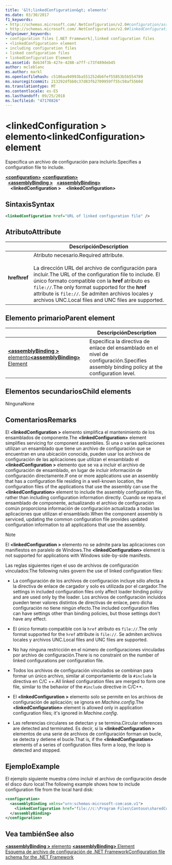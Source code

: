 ```yaml
---
title: '&lt;linkedConfiguration&gt; elemento'
ms.date: 03/30/2017
f1_keywords:
- http://schemas.microsoft.com/.NetConfiguration/v2.0#configuration/assemblyBinding/linkedConfiguration
- http://schemas.microsoft.com/.NetConfiguration/v2.0#linkedConfiguration
helpviewer_keywords:
- configuration files [.NET Framework],linked configuration files
- <linkedConfiguration> element
- including configuration files
- linked configuration files
- linkedConfiguration Element
ms.assetid: 8eb34f3b-427e-4288-a7ff-c73f489deb45
author: mcleblanc
ms.author: markl
ms.openlocfilehash: c5186aa94993ba551252db6fef55853b5b554789
ms.sourcegitcommit: 213292dfbb0c37d83f62709959ff55c50af5560d
ms.translationtype: MT
ms.contentlocale: es-ES
ms.lasthandoff: 09/25/2018
ms.locfileid: "47170826"
---
```

# <a name="linkedconfiguration-element"></a><span data-ttu-id="0b3f3-102">\<linkedConfiguration > elemento</span><span class="sxs-lookup"><span data-stu-id="0b3f3-102">\<linkedConfiguration> element</span></span>

<span data-ttu-id="0b3f3-103">Especifica un archivo de configuración para incluirlo.</span><span class="sxs-lookup"><span data-stu-id="0b3f3-103">Specifies a configuration file to include.</span></span>

<span data-ttu-id="0b3f3-104">[**\<configuration>**](~/docs/framework/configure-apps/file-schema/configuration-element.md) </span><span class="sxs-lookup"><span data-stu-id="0b3f3-104">[**\<configuration>**](~/docs/framework/configure-apps/file-schema/configuration-element.md) </span></span>  
<span data-ttu-id="0b3f3-105">&nbsp;&nbsp;[**\<assemblyBinding >**](~/docs/framework/configure-apps/file-schema/assemblybinding-element-for-configuration.md) </span><span class="sxs-lookup"><span data-stu-id="0b3f3-105">&nbsp;&nbsp;[**\<assemblyBinding>**](~/docs/framework/configure-apps/file-schema/assemblybinding-element-for-configuration.md) </span></span>  
<span data-ttu-id="0b3f3-106">&nbsp;&nbsp;&nbsp;&nbsp;**\<linkedConfiguration >**</span><span class="sxs-lookup"><span data-stu-id="0b3f3-106">&nbsp;&nbsp;&nbsp;&nbsp;**\<linkedConfiguration>**</span></span>

## <a name="syntax"></a><span data-ttu-id="0b3f3-107">Sintaxis</span><span class="sxs-lookup"><span data-stu-id="0b3f3-107">Syntax</span></span>

```xml
<linkedConfiguration href="URL of linked configuration file" />
```

## <a name="attribute"></a><span data-ttu-id="0b3f3-108">Atributo</span><span class="sxs-lookup"><span data-stu-id="0b3f3-108">Attribute</span></span>

|           | <span data-ttu-id="0b3f3-109">Descripción</span><span class="sxs-lookup"><span data-stu-id="0b3f3-109">Description</span></span> |
| --------- | ----------- |
| <span data-ttu-id="0b3f3-110">**href**</span><span class="sxs-lookup"><span data-stu-id="0b3f3-110">**href**</span></span>  | <span data-ttu-id="0b3f3-111">Atributo necesario.</span><span class="sxs-lookup"><span data-stu-id="0b3f3-111">Required attribute.</span></span><br><br><span data-ttu-id="0b3f3-112">La dirección URL del archivo de configuración para incluir.</span><span class="sxs-lookup"><span data-stu-id="0b3f3-112">The URL of the configuration file to include.</span></span> <span data-ttu-id="0b3f3-113">El único formato compatible con la **href** atributo es `file://`.</span><span class="sxs-lookup"><span data-stu-id="0b3f3-113">The only format supported for the **href** attribute is `file://`.</span></span> <span data-ttu-id="0b3f3-114">Se admiten archivos locales y archivos UNC.</span><span class="sxs-lookup"><span data-stu-id="0b3f3-114">Local files and UNC files are supported.</span></span> |

## <a name="parent-element"></a><span data-ttu-id="0b3f3-115">Elemento primario</span><span class="sxs-lookup"><span data-stu-id="0b3f3-115">Parent element</span></span>

|     | <span data-ttu-id="0b3f3-116">Descripción</span><span class="sxs-lookup"><span data-stu-id="0b3f3-116">Description</span></span> |
| --- | ----------- |
| [<span data-ttu-id="0b3f3-117">**\<assemblyBinding >** elemento</span><span class="sxs-lookup"><span data-stu-id="0b3f3-117">**\<assemblyBinding>** Element</span></span>](~/docs/framework/configure-apps/file-schema/assemblybinding-element-for-configuration.md) | <span data-ttu-id="0b3f3-118">Especifica la directiva de enlace del ensamblado en el nivel de configuración.</span><span class="sxs-lookup"><span data-stu-id="0b3f3-118">Specifies assembly binding policy at the configuration level.</span></span> |

## <a name="child-elements"></a><span data-ttu-id="0b3f3-119">Elementos secundarios</span><span class="sxs-lookup"><span data-stu-id="0b3f3-119">Child elements</span></span>

<span data-ttu-id="0b3f3-120">Ninguna</span><span class="sxs-lookup"><span data-stu-id="0b3f3-120">None</span></span>

## <a name="remarks"></a><span data-ttu-id="0b3f3-121">Comentarios</span><span class="sxs-lookup"><span data-stu-id="0b3f3-121">Remarks</span></span>

<span data-ttu-id="0b3f3-122">El  **\<linkedConfiguration >** elemento simplifica el mantenimiento de los ensamblados de componente.</span><span class="sxs-lookup"><span data-stu-id="0b3f3-122">The **\<linkedConfiguration>** element simplifies servicing for component assemblies.</span></span> <span data-ttu-id="0b3f3-123">Si una o varias aplicaciones utilizan un ensamblado que tiene un archivo de configuración que se encuentran en una ubicación conocida, pueden usar los archivos de configuración de las aplicaciones que utilizan el ensamblado el  **\<linkedConfiguration >** elemento que se va a incluir el archivo de configuración de ensamblado, en lugar de incluir información de configuración directamente.</span><span class="sxs-lookup"><span data-stu-id="0b3f3-123">If one or more applications use an assembly that has a configuration file residing in a well-known location, the configuration files of the applications that use the assembly can use the **\<linkedConfiguration>** element to include the assembly configuration file, rather than including configuration information directly.</span></span> <span data-ttu-id="0b3f3-124">Cuando se repara el ensamblado de componente, actualizando el archivo de configuración común proporciona información de configuración actualizada a todas las aplicaciones que utilizan el ensamblado.</span><span class="sxs-lookup"><span data-stu-id="0b3f3-124">When the component assembly is serviced, updating the common configuration file provides updated configuration information to all applications that use the assembly.</span></span>

> [!NOTE]
> <span data-ttu-id="0b3f3-125">El  **\<linkedConfiguration >** elemento no se admite para las aplicaciones con manifiestos en paralelo de Windows.</span><span class="sxs-lookup"><span data-stu-id="0b3f3-125">The **\<linkedConfiguration>** element is not supported for applications with Windows side-by-side manifests.</span></span>

<span data-ttu-id="0b3f3-126">Las reglas siguientes rigen el uso de archivos de configuración vinculados:</span><span class="sxs-lookup"><span data-stu-id="0b3f3-126">The following rules govern the use of linked configuration files:</span></span>

- <span data-ttu-id="0b3f3-127">La configuración de los archivos de configuración incluye sólo afecta a la directiva de enlace de cargador y solo es utilizada por el cargador.</span><span class="sxs-lookup"><span data-stu-id="0b3f3-127">The settings in included configuration files only affect loader binding policy and are used only by the loader.</span></span> <span data-ttu-id="0b3f3-128">Los archivos de configuración incluidos pueden tener valores distintos de directivas de enlace, pero dicha configuración no tiene ningún efecto.</span><span class="sxs-lookup"><span data-stu-id="0b3f3-128">The included configuration files can have settings other than binding policies, but those settings don't have any effect.</span></span>

- <span data-ttu-id="0b3f3-129">El único formato compatible con la `href` atributo es `file://`.</span><span class="sxs-lookup"><span data-stu-id="0b3f3-129">The only format supported for the `href` attribute is `file://`.</span></span> <span data-ttu-id="0b3f3-130">Se admiten archivos locales y archivos UNC.</span><span class="sxs-lookup"><span data-stu-id="0b3f3-130">Local files and UNC files are supported.</span></span>

- <span data-ttu-id="0b3f3-131">No hay ninguna restricción en el número de configuraciones vinculadas por archivo de configuración.</span><span class="sxs-lookup"><span data-stu-id="0b3f3-131">There is no constraint on the number of linked configurations per configuration file.</span></span>

- <span data-ttu-id="0b3f3-132">Todos los archivos de configuración vinculados se combinan para formar un único archivo, similar al comportamiento de la `#include` la directiva en C/C ++.</span><span class="sxs-lookup"><span data-stu-id="0b3f3-132">All linked configuration files are merged to form one file, similar to the behavior of the `#include` directive in C/C++.</span></span>

- <span data-ttu-id="0b3f3-133">El  **\<linkedConfiguration >** elemento solo se permite en los archivos de configuración de aplicación; se ignora en *Machine.config*.</span><span class="sxs-lookup"><span data-stu-id="0b3f3-133">The **\<linkedConfiguration>** element is allowed only in application configuration files; it's ignored in *Machine.config*.</span></span>

- <span data-ttu-id="0b3f3-134">Las referencias circulares se detectan y se termina.</span><span class="sxs-lookup"><span data-stu-id="0b3f3-134">Circular references are detected and terminated.</span></span> <span data-ttu-id="0b3f3-135">Es decir, si la  **\<linkedConfiguration >** elementos de una serie de archivos de configuración forman un bucle, se detecta y detiene el bucle.</span><span class="sxs-lookup"><span data-stu-id="0b3f3-135">That is, if the **\<linkedConfiguration>** elements of a series of configuration files form a loop, the loop is detected and stopped.</span></span>

## <a name="example"></a><span data-ttu-id="0b3f3-136">Ejemplo</span><span class="sxs-lookup"><span data-stu-id="0b3f3-136">Example</span></span>

<span data-ttu-id="0b3f3-137">El ejemplo siguiente muestra cómo incluir el archivo de configuración desde el disco duro local:</span><span class="sxs-lookup"><span data-stu-id="0b3f3-137">The following example shows how to include configuration file from the local hard disk:</span></span>

```xml
<configuration>
  <assemblyBinding xmlns="urn:schemas-microsoft-com:asm.v1">
    <linkedConfiguration href="file://c:\Program Files\Contoso\sharedConfig.xml"/>
  </assemblyBinding>
</configuration>
```

## <a name="see-also"></a><span data-ttu-id="0b3f3-138">Vea también</span><span class="sxs-lookup"><span data-stu-id="0b3f3-138">See also</span></span>

<span data-ttu-id="0b3f3-139">[**\<assemblyBinding >** elemento](~/docs/framework/configure-apps/file-schema/assemblybinding-element-for-configuration.md) </span><span class="sxs-lookup"><span data-stu-id="0b3f3-139">[**\<assemblyBinding>** Element](~/docs/framework/configure-apps/file-schema/assemblybinding-element-for-configuration.md) </span></span>  
[<span data-ttu-id="0b3f3-140">Esquema de archivo de configuración de .NET Framework</span><span class="sxs-lookup"><span data-stu-id="0b3f3-140">Configuration file schema for the .NET Framework</span></span>](~/docs/framework/configure-apps/file-schema/index.md)
